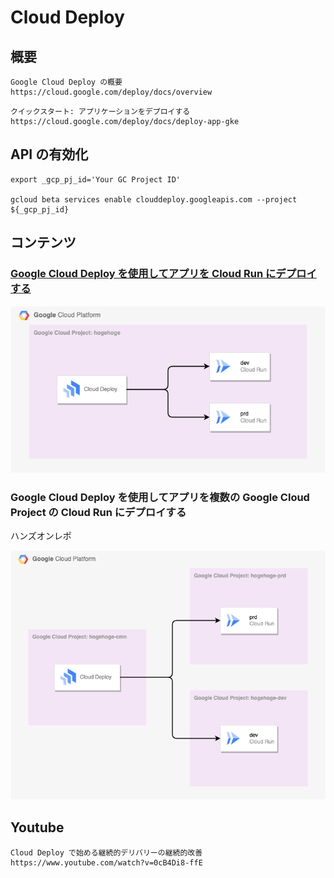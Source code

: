 # Cloud Deploy

## 概要

```
Google Cloud Deploy の概要
https://cloud.google.com/deploy/docs/overview
```
```
クイックスタート: アプリケーションをデプロイする
https://cloud.google.com/deploy/docs/deploy-app-gke
```


## API の有効化

```
export _gcp_pj_id='Your GC Project ID'

gcloud beta services enable clouddeploy.googleapis.com --project ${_gcp_pj_id}
```

## コンテンツ

### [Google Cloud Deploy を使用してアプリを Cloud Run にデプロイする](./quickstart-deploy-app-run)

![](./_img/qs-run-01.png)

### Google Cloud Deploy を使用してアプリを複数の Google Cloud Project の Cloud Run にデプロイする

ハンズオンレポ

![](./_img/qs-run-multi-01.png)

## Youtube

```
Cloud Deploy で始める継続的デリバリーの継続的改善
https://www.youtube.com/watch?v=0cB4Di8-ffE
```
